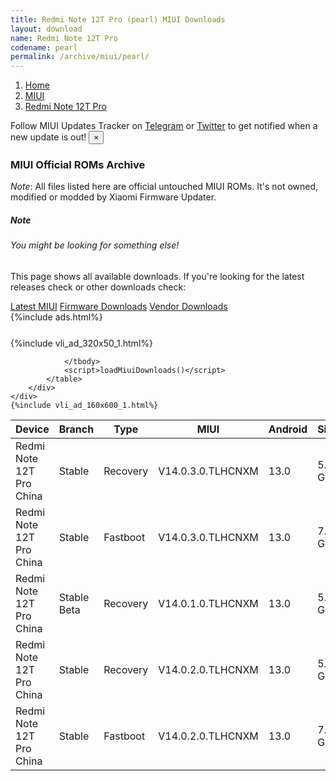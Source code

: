 ```yaml
---
title: Redmi Note 12T Pro (pearl) MIUI Downloads
layout: download
name: Redmi Note 12T Pro
codename: pearl
permalink: /archive/miui/pearl/
---
```

<nav aria-label="breadcrumb">
    <ol class="breadcrumb">
        <li class="breadcrumb-item"><a href="/">Home</a></li>
        <li class="breadcrumb-item"><a href="/miui/">MIUI</a></li>
        <li class="breadcrumb-item active" aria-current="page"><a href="/miui/pearl/">Redmi Note 12T Pro</a></li>
    </ol>
</nav>
<div class="alert alert-primary alert-dismissible fade show" role="alert">
    Follow MIUI Updates Tracker on <a href="https://t.me/MIUIUpdatesTracker" class="alert-link">Telegram</a>
     or <a href="https://twitter.com/MiFwUpdater" class="alert-link">Twitter</a> to get notified when a new update is out!
    <button type="button" class="close" data-dismiss="alert" aria-label="Close">
        <span aria-hidden="true">&times;</span>
    </button>
</div>

### MIUI Official ROMs Archive
*Note*: All files listed here are official untouched MIUI ROMs. It's not owned, modified or modded by Xiaomi Firmware Updater.
<div class="card">
  <div class="card-body">
    <h5 class="card-title">Note</h5>
    <h6 class="card-subtitle mb-2 text-muted">You might be looking for something else!</h6>
    <p class="card-text">This page shows all available downloads.
     If you're looking for the latest releases check or other downloads check:</p>
    <a href="/miui/pearl/" class="card-link">Latest MIUI</a>
    <a href="/firmware/pearl/" class="card-link">Firmware Downloads</a>
    <a href="/vendor/pearl/" class="card-link">Vendor Downloads</a>
  </div>
</div>
{%include ads.html%}
<div class="row justify-content-center">
    <div class="col-10">
        <div class="table-responsive-md" style="margin-top: 25px;">
            {%include vli_ad_320x50_1.html%}
            <table id="miui" class="display dt-responsive nowrap compact table table-striped table-hover table-sm">
                <thead class="thead-dark">
                    <tr>
                        <th data-ref="device">Device</th>
                        <th data-ref="branch">Branch</th>
                        <th data-ref="type">Type</th>
                        <th data-ref="miui">MIUI</th>
                        <th data-ref="android">Android</th>
                        <th data-ref="size">Size</th>
                        <th data-ref="size">Date</th>
                        <th data-ref="link">Link</th>
                    </tr>
                </thead>
                <tbody>
                <tr><td>Redmi Note 12T Pro China</td><td>Stable</td><td>Recovery</td><td>V14.0.3.0.TLHCNXM</td><td>13.0</td><td>5.9 GB</td><td>2023-05-31</td><td><a href="/miui/pearl/stable/V14.0.3.0.TLHCNXM/">Download</a></td></tr>
<tr><td>Redmi Note 12T Pro China</td><td>Stable</td><td>Fastboot</td><td>V14.0.3.0.TLHCNXM</td><td>13.0</td><td>7.3 GB</td><td>2023-05-26</td><td><a href="/miui/pearl/stable/V14.0.3.0.TLHCNXM/">Download</a></td></tr>
<tr><td>Redmi Note 12T Pro China</td><td>Stable Beta</td><td>Recovery</td><td>V14.0.1.0.TLHCNXM</td><td>13.0</td><td>5.9 GB</td><td>2023-05-29</td><td><a href="/miui/pearl/stable beta/V14.0.1.0.TLHCNXM/">Download</a></td></tr>
<tr><td>Redmi Note 12T Pro China</td><td>Stable</td><td>Recovery</td><td>V14.0.2.0.TLHCNXM</td><td>13.0</td><td>5.9 GB</td><td>2023-05-29</td><td><a href="/miui/pearl/stable/V14.0.2.0.TLHCNXM/">Download</a></td></tr>
<tr><td>Redmi Note 12T Pro China</td><td>Stable</td><td>Fastboot</td><td>V14.0.2.0.TLHCNXM</td><td>13.0</td><td>7.4 GB</td><td>2023-05-19</td><td><a href="/miui/pearl/stable/V14.0.2.0.TLHCNXM/">Download</a></td></tr>

                </tbody>
                <script>loadMiuiDownloads()</script>
            </table>
        </div>
    </div>
    {%include vli_ad_160x600_1.html%}
</div>
